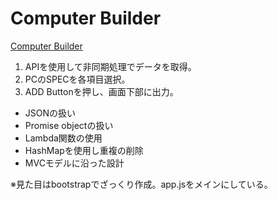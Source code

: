 # Computer Builder

[Computer Builder](https://soysan.github.io/Computer-Builder/)

1. APIを使用して非同期処理でデータを取得。
1. PCのSPECを各項目選択。
1. ADD Buttonを押し、画面下部に出力。

- JSONの扱い
- Promise objectの扱い
- Lambda関数の使用
- HashMapを使用し重複の削除
- MVCモデルに沿った設計

※見た目はbootstrapでざっくり作成。app.jsをメインにしている。
